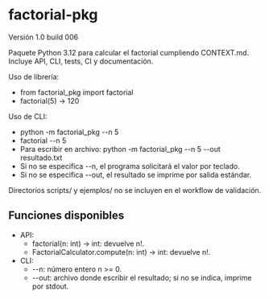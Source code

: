 # factorial-pkg

Versión 1.0 build 006

Paquete Python 3.12 para calcular el factorial cumpliendo CONTEXT.md. Incluye API, CLI, tests, CI y documentación.

Uso de librería:
- from factorial_pkg import factorial
- factorial(5) -> 120

Uso de CLI:
- python -m factorial_pkg --n 5
- factorial --n 5
- Para escribir en archivo: python -m factorial_pkg --n 5 --out resultado.txt
- Si no se especifica --n, el programa solicitará el valor por teclado.
- Si no se especifica --out, el resultado se imprime por salida estándar.

Directorios scripts/ y ejemplos/ no se incluyen en el workflow de validación.

## Funciones disponibles

- API:
  - factorial(n: int) -> int: devuelve n!.
  - FactorialCalculator.compute(n: int) -> int: devuelve n!.
- CLI:
  - --n: número entero n >= 0.
  - --out: archivo donde escribir el resultado; si no se indica, imprime por stdout.
